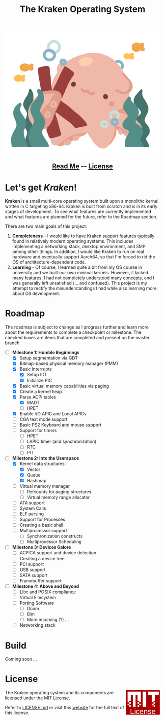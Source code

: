 <br/>
<br/>
<h1 align="center">The Kraken Operating System</h1>
<br/>
<p align="center">
    <img src="docs/kraken.png"/>
</p>
<h2 align="center">
    <a href="README.md">Read Me</a> --
    <a href="LICENSE.md">License</a>  
</h2>

# Let's get *Kraken*!

**Kraken** is a small multi-core operating system built upon a monolithc kernel written in C targeting x86-64. Kraken is built from scratch and is in its early stages of development.
To see what features are currently implemented and what features are planned for the future, refer to the Roadmap section. 

There are two main goals of this project:
1. **Completeness** - I would like to have Kraken support features typically found in relatively modern operating systems. This includes implementing a networking stack, desktop environment, and SMP among other things. In addition, I would like Kraken to run on real hardware and eventually support Aarch64, so that I'm forced to rid the OS of architecture-dependent code.
2. **Learning** - Of course, I learned quite a bit from my OS course in university and we built our own minimal kernels. However, it lacked many features, I had not completely understood many concepts, and I was generally left unsatisfied (... and confused). This project is my attempt to rectify the misunderstandings I had while also learning more about OS development.

# Roadmap
The roadmap is subject to change as I progress further and learn more about the requirements to complete a checkpoint or milestone. The checked boxes are items that are completed and present on the master branch. 

- [ ] **Milestone 1: Humble Beginnings**
    - [x] Setup segmentation via GDT
    - [x] Bitmap-based physical memory manager (PMM)
    - [x] Basic Interrupts
      - [x] Setup IDT
      - [x] Initialize PIC
    - [x] Basic virtual memory capabilities via paging
    - [x] Create a kernel heap
    - [x] Parse ACPI tables
      - [x] MADT
      - [ ] HPET
    - [x] Enable I/O APIC and Local APICs
    - [ ] CGA text mode support
    - [ ] Basic PS2 Keyboard and mouse support
    - [ ] Support for timers
      - [ ] HPET
      - [ ] LAPIC timer (and synchronization)
      - [ ] RTC
      - [ ] PIT
- [ ] **Milestone 2: Into the Userspace**
    - [x] Kernel data structures
      - [x] Vector
      - [x] Queue 
      - [x] Hashmap
    - [ ] Virtual memory manager
      - [ ] Refcounts for paging structures
      - [ ] Virtual memory range allocator
    - [ ] ATA support
    - [ ] System Calls
    - [ ] ELF parsing
    - [ ] Support for Processes
    - [ ] Creating a basic shell
    - [ ] Multiprocessor support
      - [ ] Synchronization constructs
      - [ ] Multiprocessor Scheduling
- [ ] **Milestone 3: Devices Galore**
  - [ ] ACPICA support and device detection
  - [ ] Creating a device tree
  - [ ] PCI support
  - [ ] USB support
  - [ ] SATA support
  - [ ] Framebuffer support
- [ ] **Milestone 4: Above and Beyond**
  - [ ] Libc and POSIX compliance
  - [ ] Virtual Filesystem
  - [ ] Porting Software
    - [ ] Doom
    - [ ] Bim
    - [ ] More incoming (?) ...
  - [ ] Networking stack

# Build
Coming soon ...

# License
<p align="center">
    <img align="right" src="docs/mit.png"/>
</p>

The Kraken operating system and its components are licensed under the MIT License.

Refer to [LICENSE.md](LICENSE.md) or visit this [website](https://opensource.org/licenses/MIT) for the full text of this license.